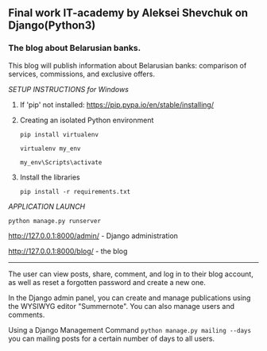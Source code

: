 ## Final work IT-academy by Aleksei Shevchuk on Django(Python3)

### The blog about Belarusian banks.
This blog will publish information about Belarusian banks: comparison of services, commissions, and exclusive offers.

*SETUP INSTRUCTIONS for Windows*

  1. If 'pip' not installed:
        https://pip.pypa.io/en/stable/installing/
  2. Creating an isolated Python environment
  
        `pip install virtualenv`
        
        `virtualenv my_env`
        
        `my_env\Scripts\activate`
  3. Install the libraries
  
        `pip install -r requirements.txt`
        
*APPLICATION LAUNCH*

   `python manage.py runserver`
   
   http://127.0.0.1:8000/admin/ - Django administration

   http://127.0.0.1:8000/blog/ - the blog
   ***
The user can view posts, share, comment, and log in to their blog account, as well as reset a forgotten password and create a new one.

In the Django admin panel, you can create and manage publications using the WYSIWYG editor "Summernote". You can also manage users and comments.

Using a Django Management Command `python manage.py mailing --days` you can mailing posts for a certain number of days to all users.
